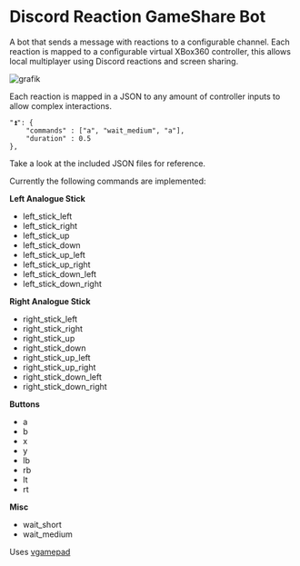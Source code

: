 # Discord Reaction GameShare Bot

A bot that sends a message with reactions to a configurable channel. Each reaction is mapped to a configurable virtual XBox360 controller, this allows local multiplayer using Discord reactions and screen sharing.

![grafik](https://user-images.githubusercontent.com/20127926/175168716-53eae76e-9e2c-4a13-afe6-db1d0cd509e4.png)

Each reaction is mapped in a JSON to any amount of controller inputs to allow complex interactions.
```
"⏫": {
    "commands" : ["a", "wait_medium", "a"],
    "duration" : 0.5
},
```
Take a look at the included JSON files for reference.

Currently the following commands are implemented:

**Left Analogue Stick**
- left_stick_left
- left_stick_right
- left_stick_up
- left_stick_down
- left_stick_up_left
- left_stick_up_right
- left_stick_down_left
- left_stick_down_right

**Right Analogue Stick**
- right_stick_left
- right_stick_right
- right_stick_up
- right_stick_down
- right_stick_up_left
- right_stick_up_right
- right_stick_down_left
- right_stick_down_right

**Buttons**
- a
- b
- x
- y
- lb
- rb
- lt
- rt

**Misc**
- wait_short
- wait_medium

Uses [vgamepad](https://github.com/yannbouteiller/vgamepad)
